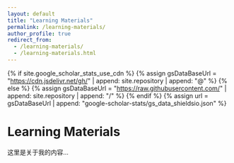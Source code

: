 ```yaml
---
layout: default
title: "Learning Materials"
permalink: /learning-materials/
author_profile: true
redirect_from: 
  - /learning-materials/
  - /learning-materials.html
---
```

{% if site.google_scholar_stats_use_cdn %}
{% assign gsDataBaseUrl = "https://cdn.jsdelivr.net/gh/" | append: site.repository | append: "@" %}
{% else %}
{% assign gsDataBaseUrl = "https://raw.githubusercontent.com/" | append: site.repository | append: "/" %}
{% endif %}
{% assign url = gsDataBaseUrl | append: "google-scholar-stats/gs_data_shieldsio.json" %}

<span class='anchor' id='learning-materials'></span>
# Learning  Materials
这里是关于我的内容...